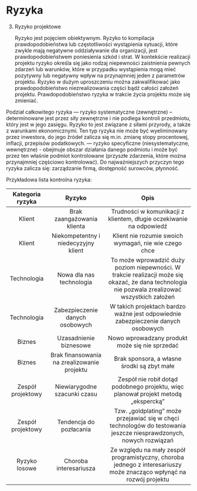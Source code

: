 # Ryzyka
3.	Ryzyko projektowe

   	Ryzyko jest pojęciem obiektywnym. Ryzyko to kompilacja prawdopodobieństwa lub częstotliwości wystąpienia sytuacji, które zwykle mają negatywne oddziaływanie dla organizacji, jest prawdopodobieństwem poniesienia szkód i strat. W kontekście realizacji projektu ryzyko określa się jako rodzaj niepewności zaistnienia pewnych zdarzeń lub warunków, które w przypadku wystąpienia mogą mieć pozytywny lub negatywny wpływ na przynajmniej jeden z parametrów projektu. Ryzyko w dużym uproszczeniu można zakwalifikować jako prawdopodobieństwo niezrealizowania części bądź całości założeń projektu. Prawdopodobieństwo ryzyka w trakcie życia projektu może się zmieniać.

Podział całkowitego ryzyka
— ryzyko systematyczne (zewnętrzne) – determinowane jest przez siły zewnętrzne i nie               podlega kontroli przedmiotu, który jest w jego zasięgu. Ryzyko to jest związane z siłami przyrody, a także z warunkami ekonomicznymi. Ten typ ryzyka nie może być wyeliminowany przez inwestora, do jego źródeł zalicza się m.in. zmianę stopy procentowej, inflacji, przepisów podatkowych. 
— ryzyko specyficzne (niesystematyczne, wewnętrzne) - obejmuje obszar działania danego podmiotu i może być przez ten właśnie podmiot kontrolowane (przyszłe zdarzenia, które można przynajmniej częściowo kontrolować). Do najważniejszych przyczyn tego ryzyka zalicza się: zarządzanie firmą, dostępność surowców, płynność.

Przykładowa lista kontrolna ryzyka:

|    Kategoria ryzyka    |                    Ryzyko                   |                                                                         Opis                                                                        |
|:----------------------:|:-------------------------------------------:|:---------------------------------------------------------------------------------------------------------------------------------------------------:|
|         Klient         |          Brak zaangażowania klienta         | Trudności w komunikacji z klientem, długie oczekiwanie na odpowiedź                                                                                 |
|         Klient         |    Niekompetentny i niedecyzyjny klient     | Klient nie rozumie swoich wymagań, nie wie czego chce                                                                                               |
|       Technologia      |         Nowa dla nas technologia            | To może wprowadzić duży poziom niepewności. W trakcie realizacji może się okazać, że dana technologia nie pozwala zrealizować wszystkich założeń    |
|       Technologia      |       Zabezpieczenie danych osobowych       | W takich projektach bardzo ważne jest odpowiednie zabezpieczenie danych osobowych                                                                   |
|         Biznes         |            Uzasadnienie biznesowe           | Nowo wprowadzany produkt może się nie sprzedać                                                                                                      |
|         Biznes         | Brak finansowania na zrealizowanie projektu | Brak sponsora, a własne środki są zbyt małe                                                                                                         |
|    Zespół projektowy   |         Niewiarygodne szacunki czasu        | Zespół nie robił dotąd podobnego projektu, więc planował projekt metodą „ekspercką”                                                                 |
|    Zespół projektowy   |           Tendencja do pozłacania           | Tzw. „goldplating” może przejawiać się w chęci technologów do testowania jeszcze niesprawdzonych, nowych rozwiązań                                  |
|      Ryzyko losowe     |            Choroba interesariusza           | Ze względu na mały zespół programistyczny, choroba jednego z interesariuszy może znacząco wpłynąć na rozwój projektu                                |
